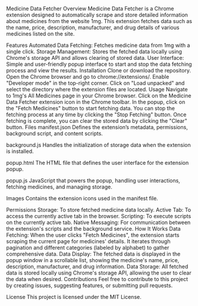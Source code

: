 Medicine Data Fetcher
Overview
Medicine Data Fetcher is a Chrome extension designed to automatically scrape and store detailed information about medicines from the website 1mg. This extension fetches data such as the name, price, description, manufacturer, and drug details of various medicines listed on the site.

Features
Automated Data Fetching: Fetches medicine data from 1mg with a single click.
Storage Management: Stores the fetched data locally using Chrome's storage API and allows clearing of stored data.
User Interface: Simple and user-friendly popup interface to start and stop the data fetching process and view the results.
Installation
Clone or download the repository.
Open the Chrome browser and go to chrome://extensions/.
Enable "Developer mode" in the top-right corner.
Click on "Load unpacked" and select the directory where the extension files are located.
Usage
Navigate to 1mg's All Medicines page in your Chrome browser.
Click on the Medicine Data Fetcher extension icon in the Chrome toolbar.
In the popup, click on the "Fetch Medicines" button to start fetching data.
You can stop the fetching process at any time by clicking the "Stop Fetching" button.
Once fetching is complete, you can clear the stored data by clicking the "Clear" button.
Files
manifest.json
Defines the extension’s metadata, permissions, background script, and content scripts.

background.js
Handles the initialization of storage data when the extension is installed.

popup.html
The HTML file that defines the user interface for the extension popup.

popup.js
JavaScript that powers the popup, handling user interactions, fetching medicines, and managing storage.

Images
Contains the extension icons used in the manifest file.

Permissions
Storage: To store fetched medicine data locally.
Active Tab: To access the currently active tab in the browser.
Scripting: To execute scripts on the currently active tab.
Native Messaging: For communication between the extension's scripts and the background service.
How It Works
Data Fetching: When the user clicks "Fetch Medicines", the extension starts scraping the current page for medicines' details. It iterates through pagination and different categories (labeled by alphabet) to gather comprehensive data.
Data Display: The fetched data is displayed in the popup window in a scrollable list, showing the medicine's name, price, description, manufacturer, and drug information.
Data Storage: All fetched data is stored locally using Chrome's storage API, allowing the user to clear the data when desired.
Contributions
Feel free to contribute to this project by creating issues, suggesting features, or submitting pull requests.

License
This project is licensed under the MIT License.
